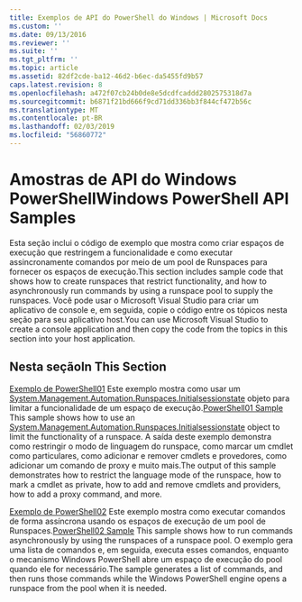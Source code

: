 ```yaml
---
title: Exemplos de API do PowerShell do Windows | Microsoft Docs
ms.custom: ''
ms.date: 09/13/2016
ms.reviewer: ''
ms.suite: ''
ms.tgt_pltfrm: ''
ms.topic: article
ms.assetid: 82df2cde-ba12-46d2-b6ec-da5455fd9b57
caps.latest.revision: 8
ms.openlocfilehash: a472f07cb24b0de8e5dcdfcaddd2802575318d7a
ms.sourcegitcommit: b6871f21bd666f9cd71dd336bb3f844cf472b56c
ms.translationtype: MT
ms.contentlocale: pt-BR
ms.lasthandoff: 02/03/2019
ms.locfileid: "56860772"
---
```

# <a name="windows-powershell-api-samples"></a><span data-ttu-id="1f6b1-102">Amostras de API do Windows PowerShell</span><span class="sxs-lookup"><span data-stu-id="1f6b1-102">Windows PowerShell API Samples</span></span>

<span data-ttu-id="1f6b1-103">Esta seção inclui o código de exemplo que mostra como criar espaços de execução que restringem a funcionalidade e como executar assincronamente comandos por meio de um pool de Runspaces para fornecer os espaços de execução.</span><span class="sxs-lookup"><span data-stu-id="1f6b1-103">This section includes sample code that shows how to create runspaces that restrict functionality, and how to asynchronously run commands by using a runspace pool to supply the runspaces.</span></span> <span data-ttu-id="1f6b1-104">Você pode usar o Microsoft Visual Studio para criar um aplicativo de console e, em seguida, copie o código entre os tópicos nesta seção para seu aplicativo host.</span><span class="sxs-lookup"><span data-stu-id="1f6b1-104">You can use Microsoft Visual Studio to create a console application and then copy the code from the topics in this section into your host application.</span></span>

## <a name="in-this-section"></a><span data-ttu-id="1f6b1-105">Nesta seção</span><span class="sxs-lookup"><span data-stu-id="1f6b1-105">In This Section</span></span>

<span data-ttu-id="1f6b1-106">[Exemplo de PowerShell01](./windows-powershell01-sample.md) Este exemplo mostra como usar um [System.Management.Automation.Runspaces.Initialsessionstate](/dotnet/api/System.Management.Automation.Runspaces.InitialSessionState) objeto para limitar a funcionalidade de um espaço de execução.</span><span class="sxs-lookup"><span data-stu-id="1f6b1-106">[PowerShell01 Sample](./windows-powershell01-sample.md) This sample shows how to use an [System.Management.Automation.Runspaces.Initialsessionstate](/dotnet/api/System.Management.Automation.Runspaces.InitialSessionState) object to limit the functionality of a runspace.</span></span> <span data-ttu-id="1f6b1-107">A saída deste exemplo demonstra como restringir o modo de linguagem do runspace, como marcar um cmdlet como particulares, como adicionar e remover cmdlets e provedores, como adicionar um comando de proxy e muito mais.</span><span class="sxs-lookup"><span data-stu-id="1f6b1-107">The output of this sample demonstrates how to restrict the language mode of the runspace, how to mark a cmdlet as private, how to add and remove cmdlets and providers, how to add a proxy command, and more.</span></span>

<span data-ttu-id="1f6b1-108">[Exemplo de PowerShell02](./windows-powershell02-sample.md) Este exemplo mostra como executar comandos de forma assíncrona usando os espaços de execução de um pool de Runspaces.</span><span class="sxs-lookup"><span data-stu-id="1f6b1-108">[PowerShell02 Sample](./windows-powershell02-sample.md) This sample shows how to run commands asynchronously by using the runspaces of a runspace pool.</span></span> <span data-ttu-id="1f6b1-109">O exemplo gera uma lista de comandos e, em seguida, executa esses comandos, enquanto o mecanismo Windows PowerShell abre um espaço de execução do pool quando ele for necessário.</span><span class="sxs-lookup"><span data-stu-id="1f6b1-109">The sample generates a list of commands, and then runs those commands while the Windows PowerShell engine opens a runspace from the pool when it is needed.</span></span>